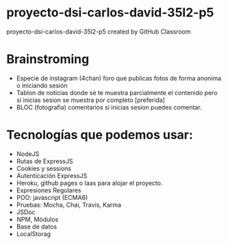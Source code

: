 # proyecto-dsi-carlos-david-35l2-p5
proyecto-dsi-carlos-david-35l2-p5 created by GitHub Classroom



# Brainstroming

- Especie de instagram (4chan) foro que publicas fotos de forma anonima o iniciando sesión
- Tablon de noticias donde se te muestra parcialmente el contenido pero si inicias sesion se muestra por completo [preferida]
- BLOC (fotografia) comentarios si inicias sesion puedes comentar.

# Tecnologías que podemos usar:

- NodeJS
- Rutas de ExpressJS
- Cookies y sessions
- Autenticación ExpressJS
- Heroku, github pages o Iaas para alojar el proyecto.
- Expresiones Regulares
- POO: javascript (ECMA6)
- Pruebas: Mocha, Chai, Travis, Karma
- JSDoc
- NPM, Módulos
- Base de datos
- LocalStorag
